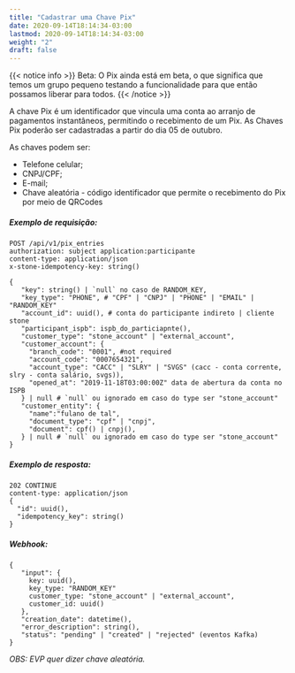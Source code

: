 ```yaml
---
title: "Cadastrar uma Chave Pix"
date: 2020-09-14T18:14:34-03:00
lastmod: 2020-09-14T18:14:34-03:00
weight: "2"
draft: false
---
```

{{< notice info >}}
Beta: O Pix ainda está em beta, o que significa que temos um grupo pequeno testando a funcionalidade para que então possamos liberar para todos.
{{< /notice >}}

A chave Pix é um identificador que vincula uma conta ao arranjo de pagamentos instantâneos, permitindo o recebimento de um Pix. As Chaves Pix poderão ser cadastradas a partir do dia 05 de outubro.

As chaves podem ser:
- Telefone celular;
- CNPJ/CPF;
- E-mail;
- Chave aleatória - código identificador que permite o recebimento do Pix por meio de QRCodes

##### Exemplo de requisição:
```
POST /api/v1/pix_entries
authorization: subject application:participante
content-type: application/json
x-stone-idempotency-key: string()
```

```
{
   "key": string() | `null` no caso de RANDOM_KEY,
   "key_type": "PHONE", # "CPF" | "CNPJ" | "PHONE" | "EMAIL" | "RANDOM_KEY"
   "account_id": uuid(), # conta do participante indireto | cliente stone
   "participant_ispb": ispb_do_particiapnte(),
   "customer_type": "stone_account" | "external_account",
   "customer_account": {
     "branch_code": "0001", #not required
     "account_code": "0007654321",
     "account_type": "CACC" | "SLRY" | "SVGS" (cacc - conta corrente, slry - conta salário, svgs)),
     "opened_at": "2019-11-18T03:00:00Z" data de abertura da conta no ISPB
   } | null # `null` ou ignorado em caso do type ser "stone_account"
   "customer_entity": {
     "name":"fulano de tal",
     "document_type": "cpf" | "cnpj",
     "document": cpf() | cnpj(),
   } | null # `null` ou ignorado em caso do type ser "stone_account"
}
```

##### Exemplo de resposta:
```
202 CONTINUE
content-type: application/json
{
  "id": uuid(),
  "idempotency_key": string()
}
```

##### Webhook:
```
{
   "input": {
     key: uuid(),
     key_type: "RANDOM_KEY"
     customer_type: "stone_account" | "external_account",
     customer_id: uuid()
   },
   "creation_date": datetime(),
   "error_description": string(),
   "status": "pending" | "created" | "rejected" (eventos Kafka)
}
```

_OBS: EVP quer dizer chave aleatória._
